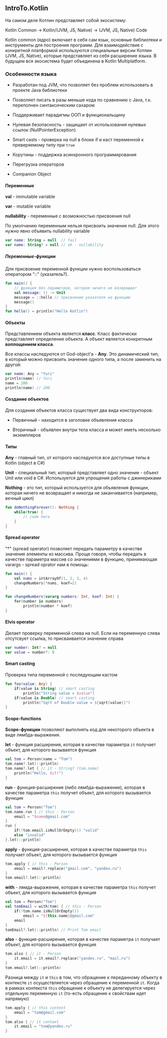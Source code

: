 ## IntroTo.Kotlin

На самом деле Котлин представляет собой экосистему:

Kotlin Common -> Kotlin/(JVM, JS, Native) -> (JVM, JS, Native) Code

Kotlin common (ядро) включает в себя сам язык, основные библиотеки и инструменты для построения программ. Для взаимодействия с конкретной платформой используются специальные версии Котлин (JVM, JS, Native), которые представляет из себя расширение языка. В будущем вся экосистема будет объединена в Kotlin Multiplatform.

### Особенности языка

* Разработан под JVM, что позволяет без проблем использовать в проекте Java библиотеки

* Позволяет писать в разы меньше кода по сравнению с Java, т.к. переполнен синтаксическим сахаром

* Поддерживает парадигмы ООП и функциональщину

* Нулевая безопасность - защищает от использования нулевых ссылок (NullPointerException)

* Smart casts - проверка на null в блоке if и каст переменной к преверяемому типу при `true`

* Корутины - поддержка асинхронного программирования

* Перегрузка операторов

* Companion Object

#### Переменные

**val** - immutable variable

**var** - mutable variable

**nullability** - переменные с возможностью присвоения null

По умолчанию переменным нельзя присвоить значение null. Для этого нужно явно объявить nullability variable

```kotlin
var name: String = null  // fail
var name: String? = null // ok - nullability
```

##### Переменные-функции

Для присвоение переменной функции нужно воспользоваться оператором "::" (указатель?).

```kotlin
fun main() {
    // функция без параметров, которая ничего не возвращает
    val message: () -> Unit 
    message = ::hello // присвоение указателя на функцию
    message()
}
fun hello() = println("Hello Kotlin")
```

#### Объекты

Представлением объекта является **класс**. Класс фактически представляет определение объекта. А объект является конкретным **воплощением класса**.

Все классы наследуются от God-object'а - **Any**. Это динамический тип, в который можно присвоить значение одного типа, а после заменить на другой:

```kotlin
var name: Any = "Yuri"
println(name) // Yuri
name = 200
println(name) // 200
```

#### Создание объектов

Для создания объектов класса существует два вида конструкторов:

* Первичный - находится в заголовке объявления класса

* Вторичный - объявлен внутри тела класса и может иметь несколько экземпляров

#### Типы

**Any** - главный тип, от которого наследуются все доступные типы в Kotlin (object в C#)

**Unit** - специальный тип, который представляет одно значение - объект Unit или void в C#. Используется для упрощения работы с джинериками

**Nothing** - это тип, который используется для объявления функции, которая ничего не возвращает и никогда не заканчивается (например, вечный цикл)

```kotlin
fun doNothingForever(): Nothing {
    while(true) { 
        // code here 
    }
}
```

#### Spread operator

"*" (spread operator) позволяет передать параметру в качестве значения элементы из массива. Проще говоря, чтобы передать в качестве параметра массив со значениями в функцию, принимающая varargs - spread oprator нам в помощь:

```kotlin
fun main() {
    val nums = intArrayOf(1, 2, 3, 4)
    changeNumbers(*nums, koef=2)
}

fun changeNumbers(vararg numbers: Int, koef: Int) {
    for(number in numbers)
        println(number * koef)
}
```

#### Elvis operator

Делает проверку переменной слева на null. Если на переменную слева отсутсвует ссылка, то присваивается значение справа

```kotlin
var number: Int? = null
var value = number?: 0
```

#### Smart casting

Проверка типа переменной с последующим кастом

```kotlin
fun foo(value: Any) {
    if(value is String) // smart casting
        println("String value = $value")
    if(value is Double) // smart casting
        println("Sqrt of Double value = ${sqrt(value)}")
}
```

#### Scope-functions

**Scope-функции** позволяют выполнять код для некоторого объекта в виде лямбда-выражения.

**let** - функция расширения, которая в качестве параметра `it` получает объект, для которого вызывается функция

```kotlin
val tom = Person(name = "Tom")
tom.name?.let(::println)
tom.name?.let { // it - String? (tom.name)
    println("Hello, $it!")
}
```

**run** - функция-расширения (либо лямбда-выражение), которая в качестве параметра `this` получет объект, для которого вызывается функция

```kotlin
val tom = Person("Tom")
tom.name.run { // this - Person
    email = "$name@gmail.com"
}
run {
    if(!tom.email.isNullOrEmpty()) "valid"
    else "invalid"
}.let(::println)
```

**apply** - функция-расширения, которая в качестве параметра `this` получает объект, для которого вызывается функция

```kotlin
tom.apply { // this - Person
    email = email?.replace("gmail.com", "yandex.ru")
}
tom.email?.let(::println)
```

**with** - лямда-выражение, которая в качестве параметра `this` получет объект, для которого вызывается функция

```kotlin
val tom = Person("Tom")
val tomEmail = with(tom) { // this - Person
    if(!tom.name.isNullOrEmpty())
        email = "${this.name}@gmail.com"
    email
}
tomEmail?.let(::println) // Print Tom email
```

**also** - функция-расширения, которая в качестве параметра `it` получает объект, для которого вызывается функция

```kotlin
tom.also { // it - Person
    it.email = it.email?.replace("yandex.ru", "mail.ru")
}
tom.email?.let(::println)
```

Разница между `it` и `this` в том, что обращение к переданному объекту в контексте `it` осуществляется через обращение к переменной `it`. Когда в рамках контекста `this` обращение к объекту не делегируется через отдельную переменную `it` (то-есть обращение к свойствам идет напрямую)

```kotlin
tom.apply { // this context
    email = "tom@gmail.com"
}
tom.also { // it context
    it.email = "tom@yandex.ru"
}
```
